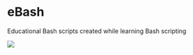# eBash
Educational Bash scripts created while learning Bash scripting

![](https://github.com/succnotfucc/eBash/blob/main/DONT_README_MD.gif)
